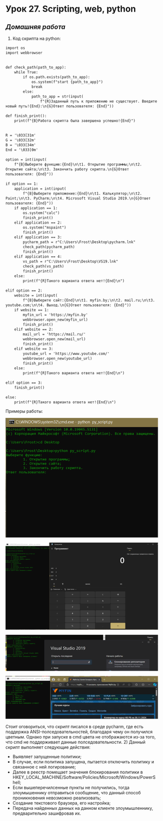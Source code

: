 # Урок 27. Scripting, web, python  

 ## ***Домашняя работа*** ##  
1) Код скрипта на python:
```
import os
import webbrowser


def check_path(path_to_app):
    while True:
        if os.path.exists(path_to_app):
            os.system(f"start {path_to_app}")
            break
        else:
            path_to_app = str(input(
                f"{R}Заданный путь к приложению не существует. Введите новый путь!{End}:\n{G}Ответ пользователя: {End}"))

def finish_print():
    print(f"{B}Работа скрипта была завершена успешно!{End}")


R = '\033[31m'
G = '\033[32m'
B = '\033[34m'
End = '\033[0m'

option = int(input(
    f"{B}Выберите функцию:{End}\n\t1. Открытие программы;\n\t2. Открытие сайта;\n\t3. Закончить работу скрипта.\n{G}Ответ пользователя: {End}"))

if option == 1:
    application = int(input(
        f"{B}Выберите приложение:{End}\n\t1. Калькулятор;\n\t2. Paint;\n\t3. PyCharm;\n\t4. Microsoft Visual Studio 2019.\n{G}Ответ пользователя: {End}"))
    if application == 1:
        os.system("calc")
        finish_print()
    elif application == 2:
        os.system("mspaint")
        finish_print()
    elif application == 3:
        pycharm_path = r"C:\Users\Frost\Desktop\pycharm.lnk"
        check_path(pycharm_path)
        finish_print()
    elif application == 4:
        vs_path = r"C:\Users\Frost\Desktop\VS19.lnk"
        check_path(vs_path)
        finish_print()
    else:
        print(f"{R}Такого варианта ответа нет!{End}\n")

elif option == 2:
    website = int(input(
        f"{B}Выберите сайт:{End}\n\t1. myfin.by;\n\t2. mail.ru;\n\t3. youtube.com;\n\t4. Выход.\n{G}Ответ пользователя: {End}"))
    if website == 1:
        myfin_url = 'https://myfin.by'
        webbrowser.open_new(myfin_url)
        finish_print()
    elif website == 2:
        mail_url = 'https://mail.ru/'
        webbrowser.open_new(mail_url)
        finish_print()
    elif website == 3:
        youtube_url = 'https://www.youtube.com/'
        webbrowser.open_new(youtube_url)
        finish_print()
    else:
        print(f"{R}Такого варианта ответа нет!{End}\n")

elif option == 3:
    finish_print()

else:
    print(f"{R}Такого варианта ответа нет!{End}\n")
```

Примеры работы:  

![launch_script](images/launch_script.png)  

![res1](images/res1.png)  

![res2](images/res2.png)

![res3](images/res3.png)  

Стоит оговориться, что скрипт писался в среде pycharm, где есть поддержка ANSI-полседовательностей, благодаря чему он получился цветным. Однако при запуске в cmd цвета не отображаются из-за того, что cmd не поддерживает данные полседовательности.
2) Данный скрипт выполняет следующие действия:
* Выявляет запущенные политики;
* В случае, если политика запущена, пытается отключить политику и связанное с ней логирование;
* Далее в реестр помещает значения блокирования политики в HKEY_LOCAL_MACHINE/Software/Policies/Microsoft/Windows/PowerShell;
* Если вышеперечилсенные пункты не получились, тогда злоумышеннику отправиться сообщение, что данный способ проникновения невозможно реализовать;
* Создание текстового браузера, его настройка;
* Передача найденных данных на данном клиенте злоумышленнику, предварительно зашифровав их.

